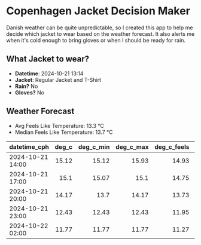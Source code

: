 
# Copenhagen Jacket Decision Maker

Danish weather can be quite unpredictable, so I created this app to help me decide which jacket to wear based on the weather forecast. 
It also alerts me when it's cold enough to bring gloves or when I should be ready for rain.

## What Jacket to wear?

- **Datetime**: 2024-10-21 13:14
- **Jacket**: Regular Jacket and T-Shirt
- **Rain?** No
- **Gloves?** No

## Weather Forecast
- Avg Feels Like Temperature: 13.3 °C
- Median Feels Like Temperature: 13.7 °C

| datetime_cph     |   deg_c |   deg_c_min |   deg_c_max |   deg_c_feels | weather   | wind   | rain   |
|:-----------------|--------:|------------:|------------:|--------------:|:----------|:-------|:-------|
| 2024-10-21 14:00 |   15.12 |       15.12 |       15.93 |         14.93 | Clouds    | High   | None   |
| 2024-10-21 17:00 |   15.1  |       15.07 |       15.1  |         14.75 | Clouds    | High   | None   |
| 2024-10-21 20:00 |   14.17 |       13.7  |       14.17 |         13.73 | Clouds    | Medium | None   |
| 2024-10-21 23:00 |   12.43 |       12.43 |       12.43 |         11.95 | Clouds    | Low    | None   |
| 2024-10-22 02:00 |   11.77 |       11.77 |       11.77 |         11.27 | Clouds    | Low    | None   |
        